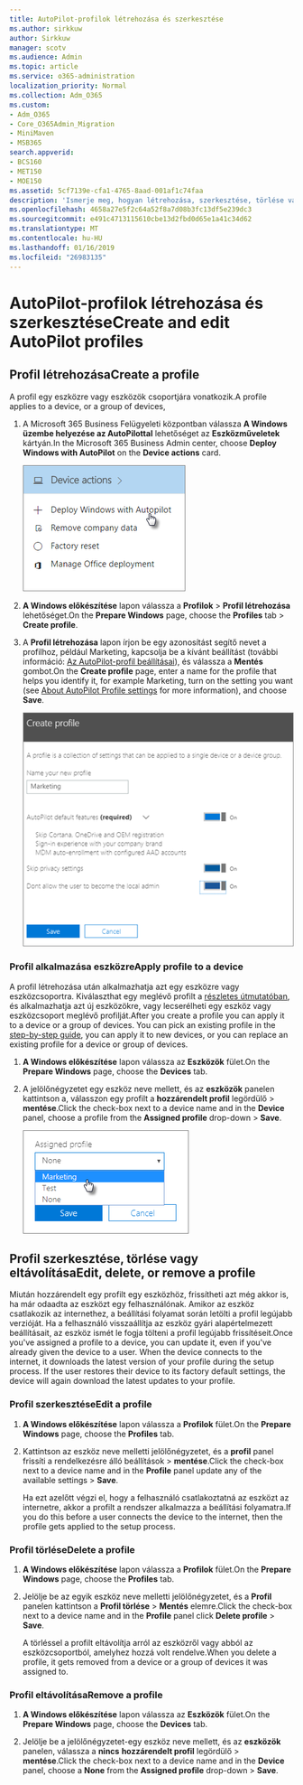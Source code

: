 ```yaml
---
title: AutoPilot-profilok létrehozása és szerkesztése
ms.author: sirkkuw
author: Sirkkuw
manager: scotv
ms.audience: Admin
ms.topic: article
ms.service: o365-administration
localization_priority: Normal
ms.collection: Adm_O365
ms.custom:
- Adm_O365
- Core_O365Admin_Migration
- MiniMaven
- MSB365
search.appverid:
- BCS160
- MET150
- MOE150
ms.assetid: 5cf7139e-cfa1-4765-8aad-001af1c74faa
description: 'Ismerje meg, hogyan létrehozása, szerkesztése, törlése vagy automata profilok eltávolítása. '
ms.openlocfilehash: 4658a27e5f2c64a52f8a7d08b3fc13df5e239dc3
ms.sourcegitcommit: e491c4713115610cbe13d2fbd0d65e1a41c34d62
ms.translationtype: MT
ms.contentlocale: hu-HU
ms.lasthandoff: 01/16/2019
ms.locfileid: "26983135"
---
```

# <a name="create-and-edit-autopilot-profiles"></a><span data-ttu-id="09ec7-103">AutoPilot-profilok létrehozása és szerkesztése</span><span class="sxs-lookup"><span data-stu-id="09ec7-103">Create and edit AutoPilot profiles</span></span>

## <a name="create-a-profile"></a><span data-ttu-id="09ec7-104">Profil létrehozása</span><span class="sxs-lookup"><span data-stu-id="09ec7-104">Create a profile</span></span>

<span data-ttu-id="09ec7-105">A profil egy eszközre vagy eszközök csoportjára vonatkozik.</span><span class="sxs-lookup"><span data-stu-id="09ec7-105">A profile applies to a device, or a group of devices,</span></span>
  
1. <span data-ttu-id="09ec7-106">A Microsoft 365 Business Felügyeleti központban válassza **A Windows üzembe helyezése az AutoPilottal** lehetőséget az **Eszközműveletek** kártyán.</span><span class="sxs-lookup"><span data-stu-id="09ec7-106">In the Microsoft 365 Business Admin center, choose **Deploy Windows with AutoPilot** on the **Device actions** card.</span></span> 
    
    ![On the Device actions card, choose Deploy Windows with Autopilot.](media/160d5c2a-11a8-48f9-a8aa-70f084b85448.png)
  
2. <span data-ttu-id="09ec7-108">**A Windows előkészítése** lapon válassza a **Profilok** \> **Profil létrehozása** lehetőséget.</span><span class="sxs-lookup"><span data-stu-id="09ec7-108">On the **Prepare Windows** page, choose the **Profiles** tab \> **Create profile**.</span></span>
    
3. <span data-ttu-id="09ec7-109">A **Profil létrehozása** lapon írjon be egy azonosítást segítő nevet a profilhoz, például Marketing, kapcsolja be a kívánt beállítást (további információ: [Az AutoPilot-profil beállításai](autopilot-profile-settings.md)), és válassza a **Mentés** gombot.</span><span class="sxs-lookup"><span data-stu-id="09ec7-109">On the **Create profile** page, enter a name for the profile that helps you identify it, for example Marketing, turn on the setting you want (see [About AutoPilot Profile settings](autopilot-profile-settings.md) for more information), and choose **Save**.</span></span>
    
    ![Enter name and turn on settings in the Create profile panel.](media/63b5a00d-6a5d-48d0-9557-e7531e80702a.png)
  
### <a name="apply-profile-to-a-device"></a><span data-ttu-id="09ec7-111">Profil alkalmazása eszközre</span><span class="sxs-lookup"><span data-stu-id="09ec7-111">Apply profile to a device</span></span>

<span data-ttu-id="09ec7-p101">A profil létrehozása után alkalmazhatja azt egy eszközre vagy eszközcsoportra. Kiválaszthat egy meglévő profilt a [részletes útmutatóban](add-autopilot-devices-and-profile.md), és alkalmazhatja azt új eszközökre, vagy lecserélheti egy eszköz vagy eszközcsoport meglévő profilját.</span><span class="sxs-lookup"><span data-stu-id="09ec7-p101">After you create a profile you can apply it to a device or a group of devices. You can pick an existing profile in the [step-by-step guide](add-autopilot-devices-and-profile.md), you can apply it to new devices, or you can replace an existing profile for a device or group of devices.</span></span> 
  
1. <span data-ttu-id="09ec7-114">**A Windows előkészítése** lapon válassza az **Eszközök** fület.</span><span class="sxs-lookup"><span data-stu-id="09ec7-114">On the **Prepare Windows** page, choose the **Devices** tab.</span></span> 
    
2. <span data-ttu-id="09ec7-115">A jelölőnégyzetet egy eszköz neve mellett, és az **eszközök** panelen kattintson a, válasszon egy profilt a **hozzárendelt profil** legördülő \> **mentése**.</span><span class="sxs-lookup"><span data-stu-id="09ec7-115">Click the check-box next to a device name and in the **Device** panel, choose a profile from the **Assigned profile** drop-down \> **Save**.</span></span>
    
    ![In the Device panel, select an Assigned profile to apply it.](media/ed0ce33f-9241-4403-a5de-2dddffdc6fb9.png)
  
## <a name="edit-delete-or-remove-a-profile"></a><span data-ttu-id="09ec7-117">Profil szerkesztése, törlése vagy eltávolítása</span><span class="sxs-lookup"><span data-stu-id="09ec7-117">Edit, delete, or remove a profile</span></span>

<span data-ttu-id="09ec7-p102">Miután hozzárendelt egy profilt egy eszközhöz, frissítheti azt még akkor is, ha már odaadta az eszközt egy felhasználónak. Amikor az eszköz csatlakozik az internethez, a beállítási folyamat során letölti a profil legújabb verzióját. Ha a felhasználó visszaállítja az eszköz gyári alapértelmezett beállításait, az eszköz ismét le fogja tölteni a profil legújabb frissítéseit.</span><span class="sxs-lookup"><span data-stu-id="09ec7-p102">Once you've assigned a profile to a device, you can update it, even if you've already given the device to a user. When the device connects to the internet, it downloads the latest version of your profile during the setup process. If the user restores their device to its factory default settings, the device will again download the latest updates to your profile.</span></span> 
  
### <a name="edit-a-profile"></a><span data-ttu-id="09ec7-121">Profil szerkesztése</span><span class="sxs-lookup"><span data-stu-id="09ec7-121">Edit a profile</span></span>

1. <span data-ttu-id="09ec7-122">**A Windows előkészítése** lapon válassza a **Profilok** fület.</span><span class="sxs-lookup"><span data-stu-id="09ec7-122">On the **Prepare Windows** page, choose the **Profiles** tab.</span></span> 
    
2. <span data-ttu-id="09ec7-123">Kattintson az eszköz neve melletti jelölőnégyzetet, és a **profil** panel frissíti a rendelkezésre álló beállítások \> **mentése**.</span><span class="sxs-lookup"><span data-stu-id="09ec7-123">Click the check-box next to a device name and in the **Profile** panel update any of the available settings \> **Save**.</span></span>
    
    <span data-ttu-id="09ec7-124">Ha ezt azelőtt végzi el, hogy a felhasználó csatlakoztatná az eszközt az internetre, akkor a profilt a rendszer alkalmazza a beállítási folyamatra.</span><span class="sxs-lookup"><span data-stu-id="09ec7-124">If you do this before a user connects the device to the internet, then the profile gets applied to the setup process.</span></span>
    
### <a name="delete-a-profile"></a><span data-ttu-id="09ec7-125">Profil törlése</span><span class="sxs-lookup"><span data-stu-id="09ec7-125">Delete a profile</span></span>

1. <span data-ttu-id="09ec7-126">**A Windows előkészítése** lapon válassza a **Profilok** fület.</span><span class="sxs-lookup"><span data-stu-id="09ec7-126">On the **Prepare Windows** page, choose the **Profiles** tab.</span></span> 
    
2. <span data-ttu-id="09ec7-127">Jelölje be az egyik eszköz neve melletti jelölőnégyzetet, és a **Profil** panelen kattintson a **Profil törlése** \> **Mentés** elemre.</span><span class="sxs-lookup"><span data-stu-id="09ec7-127">Click the check-box next to a device name and in the **Profile** panel click **Delete profile** \> **Save**.</span></span>
    
    <span data-ttu-id="09ec7-128">A törléssel a profilt eltávolítja arról az eszközről vagy abból az eszközcsoportból, amelyhez hozzá volt rendelve.</span><span class="sxs-lookup"><span data-stu-id="09ec7-128">When you delete a profile, it gets removed from a device or a group of devices it was assigned to.</span></span>
    
### <a name="remove-a-profile"></a><span data-ttu-id="09ec7-129">Profil eltávolítása</span><span class="sxs-lookup"><span data-stu-id="09ec7-129">Remove a profile</span></span>

1. <span data-ttu-id="09ec7-130">**A Windows előkészítése** lapon válassza az **Eszközök** fület.</span><span class="sxs-lookup"><span data-stu-id="09ec7-130">On the **Prepare Windows** page, choose the **Devices** tab.</span></span> 
    
2. <span data-ttu-id="09ec7-131">Jelölje be a jelölőnégyzetet-egy eszköz neve mellett, és az **eszközök** panelen, válassza a **nincs** **hozzárendelt profil** legördülő \> **mentése**.</span><span class="sxs-lookup"><span data-stu-id="09ec7-131">Click the check-box next to a device name and in the **Device** panel, choose a **None** from the **Assigned profile** drop-down \> **Save**.</span></span>
    
